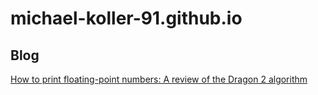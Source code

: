 # michael-koller-91.github.io

## Blog
[How to print floating-point numbers: A review of the Dragon 2 algorithm](./_posts/2023-03-26-how-to-print-floating-point-numbers.md)
